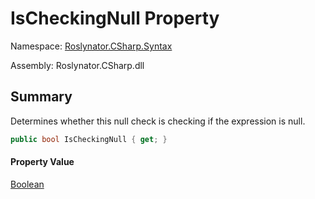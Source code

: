 # IsCheckingNull Property

Namespace: [Roslynator.CSharp.Syntax](../../README.md)

Assembly: Roslynator\.CSharp\.dll

## Summary

Determines whether this null check is checking if the expression is null\.

```csharp
public bool IsCheckingNull { get; }
```

#### Property Value

[Boolean](https://docs.microsoft.com/en-us/dotnet/api/system.boolean)


